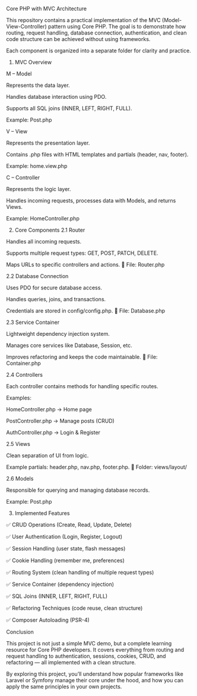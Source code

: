 Core PHP with MVC Architecture

This repository contains a practical implementation of the MVC (Model-View-Controller) pattern using Core PHP.
The goal is to demonstrate how routing, request handling, database connection, authentication, and clean code structure can be achieved without using frameworks.

Each component is organized into a separate folder for clarity and practice.

1. MVC Overview

M – Model

Represents the data layer.

Handles database interaction using PDO.

Supports all SQL joins (INNER, LEFT, RIGHT, FULL).

Example: Post.php

V – View

Represents the presentation layer.

Contains .php files with HTML templates and partials (header, nav, footer).

Example: home.view.php

C – Controller

Represents the logic layer.

Handles incoming requests, processes data with Models, and returns Views.

Example: HomeController.php

2. Core Components
2.1 Router

Handles all incoming requests.

Supports multiple request types: GET, POST, PATCH, DELETE.

Maps URLs to specific controllers and actions.
📂 File: Router.php

2.2 Database Connection

Uses PDO for secure database access.

Handles queries, joins, and transactions.

Credentials are stored in config/config.php.
📂 File: Database.php

2.3 Service Container

Lightweight dependency injection system.

Manages core services like Database, Session, etc.

Improves refactoring and keeps the code maintainable.
📂 File: Container.php

2.4 Controllers

Each controller contains methods for handling specific routes.

Examples:

HomeController.php → Home page

PostController.php → Manage posts (CRUD)

AuthController.php → Login & Register

2.5 Views

Clean separation of UI from logic.

Example partials: header.php, nav.php, footer.php.
📂 Folder: views/layout/

2.6 Models

Responsible for querying and managing database records.

Example: Post.php

3. Implemented Features

✅ CRUD Operations (Create, Read, Update, Delete)

✅ User Authentication (Login, Register, Logout)

✅ Session Handling (user state, flash messages)

✅ Cookie Handling (remember me, preferences)

✅ Routing System (clean handling of multiple request types)

✅ Service Container (dependency injection)

✅ SQL Joins (INNER, LEFT, RIGHT, FULL)

✅ Refactoring Techniques (code reuse, clean structure)

✅ Composer Autoloading (PSR-4)

Conclusion

This project is not just a simple MVC demo, but a complete learning resource for Core PHP developers.
It covers everything from routing and request handling to authentication, sessions, cookies, CRUD, and refactoring — all implemented with a clean structure.

By exploring this project, you’ll understand how popular frameworks like Laravel or Symfony manage their core under the hood, and how you can apply the same principles in your own projects.
